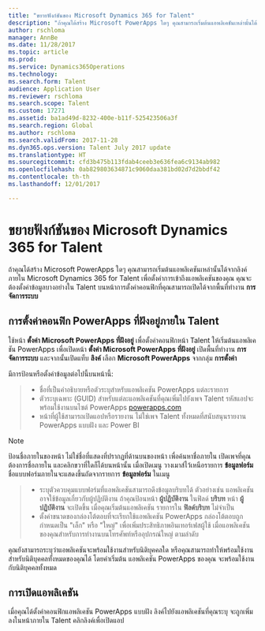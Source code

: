 ```yaml
---
title: "ขยายฟังก์ชันของ Microsoft Dynamics 365 for Talent"
description: "ถ้าคุณได้สร้าง Microsoft PowerApps ใดๆ คุณสามารถเริ่มต้นแอพลิเคชันเหล่านั้นได้จากลิงค์ภายใน Microsoft Dynamics 365 for Talent"
author: rschloma
manager: AnnBe
ms.date: 11/28/2017
ms.topic: article
ms.prod: 
ms.service: Dynamics365Operations
ms.technology: 
ms.search.form: Talent
audience: Application User
ms.reviewer: rschloma
ms.search.scope: Talent
ms.custom: 17271
ms.assetid: ba1ad49d-8232-400e-b11f-525423506a3f
ms.search.region: Global
ms.author: rschloma
ms.search.validFrom: 2017-11-28
ms.dyn365.ops.version: Talent July 2017 update
ms.translationtype: HT
ms.sourcegitcommit: cfd3b475b113fdab4ceeb3e636fea6c9134ab982
ms.openlocfilehash: 0ab829803634871c9060daa381bd02d7d2bbdf42
ms.contentlocale: th-th
ms.lasthandoff: 12/01/2017

---
```

# <a name="extend-the-functionality-of-microsoft-dynamics-365-for-talent"></a>ขยายฟังก์ชันของ Microsoft Dynamics 365 for Talent
ถ้าคุณได้สร้าง Microsoft PowerApps ใดๆ คุณสามารถเริ่มต้นแอพลิเคชันเหล่านั้นได้จากลิงค์ภายใน Microsoft Dynamics 365 for Talent เพื่อตั้งค่าการเข้าถึงแอพลิเคชันของคุณ คุณจะต้องตั้งค่าข้อมูลบางอย่างใน Talent บนหน้าการตั้งค่าคอนฟิกที่คุณสามารถเปิดได้จากพื้นที่ทำงาน **การจัดการระบบ**

## <a name="configuring-embedded-powerapps-within-talent"></a>การตั้งค่าคอนฟิก PowerApps ที่ฝังอยู่ภายใน Talent
ใช้หน้า **ตั้งค่า Microsoft PowerApps ที่ฝังอยู่** เพื่อตั้งค่าคอนฟิกหน้า Talent ให้เริ่มต้นแอพลิเคชัน PowerApps เพื่อเปิดหน้า **ตั้งค่า Microsoft PowerApps ที่ฝังอยู่** เปิดพื้นที่ทำงาน **การจัดการระบบ** และจากนั้นเปิดแท็บ **ลิงค์** เลือก **Microsoft PowerApps** จากกลุ่ม **การตั้งค่า** 

มีการป้อนหรือตั้งค่าข้อมูลต่อไปนี้บนหน้านี้: 

> - ชื่อที่เป็นคำอธิบายหรือตัวระบุสำหรับแอพลิเคชัน PowerApps แต่ละรายการ
> - ตัวระบุเฉพาะ (GUID) สำหรับแต่ละแอพลิเคชันที่คุณเพิ่มไปยังเพจ Talent รหัสแอปจะพร้อมใช้งานบนไซต์ PowerApps [powerapps.com](http://powerapps.com/) 
> - หน้าที่ผู้ใช้สามารถเปิดแอปหรือรายงาน ไม่ใช่เพจ Talent ทั้งหมดที่สนับสนุนรายงาน PowerApps แบบฝัง และ Power BI 

 > [!NOTE]
 >  ป้อนชื่อภายในของหน้า ไม่ใช่ชื่อที่แสดงที่ปรากฏที่ด้านบนของหน้า เพื่อค้นหาชื่อภายใน เปิดเพจที่คุณต้องการชื่อภายใน และคลิกขวาที่ใดก็ได้บนหน้านั้น เมื่อเปิดเมนู วางเมาส์ไว้เหนือรายการ **ข้อมูลฟอร์ม** ชื่อแบบฟอร์มภายในจะแสดงขึ้นถัดจากรายการ **ข้อมูลฟอร์ม** ในเมนู
 
> - ระบุตัวควบคุมแบบฟอร์มที่แอพลิเคชันสามารถดึงข้อมูลบริบทได้ ตัวอย่างเช่น แอพลิเคชันอาจใช้ข้อมูลเกี่ยวกับผู้ปฏิบัติงาน ถ้าคุณป้อนหน้า **ผู้ปฏิบัติงาน** ในฟิลด์ **บริบท** หน้า **ผู้ปฏิบัติงาน** จะเปิดขึ้น เมื่อคุณเริ่มต้นแอพลิเคชัน รายการใน **ฟิลด์บริบท** ไม่จำเป็น 
> - ตั้งค่าขนาดของกล่องโต้ตอบที่จะเรียกใช้แอพลิเคชัน PowerApps กล่องโต้ตอบถูกกำหนดเป็น "เล็ก" หรือ "ใหญ่" เพื่อเพิ่มประสิทธิภาพอินเทอร์เฟสผู้ใช้ เมื่อแอพลิเคชันของคุณสำหรับการทำงานบนโทรศัพท์หรืออุปกรณ์ใหญ่ ตามลำดับ 

คุณยังสามารถระบุว่าแอพลิเคชันจะพร้อมใช้งานสำหรับนิติบุคคลใด หรือคุณสามารถทำให้พร้อมใช้งานสำหรับนิติบุคคลทั้งหมดของคุณได้ โดยค่าเริ่มต้น แอพลิเคชัน PowerApps ของคุณ จะพร้อมใช้งานกับนิติบุคคลทั้งหมด

## <a name="opening-an-application"></a>การเปิดแอพลิเคชัน
เมื่อคุณได้ตั้งค่าคอนฟิกแอพลิเคชัน PowerApps แบบฝัง ลิงค์ไปยังแอพลิเคชันที่คุณระบุ จะถูกเพิ่มลงในหน้าภายใน Talent คลิกลิงค์เพื่อเปิดแอป 



